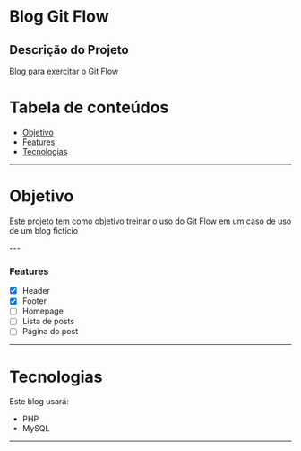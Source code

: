 # Blog Git Flow

## Descrição do Projeto
<p>Blog para exercitar o Git Flow</p>


Tabela de conteúdos
===============

<!--ts-->
* [Objetivo](#Objetivo)
* [Features](#Features)
* [Tecnologias](#Tecnologias)
<!--te-->
---

Objetivo
========

<p>Este projeto tem como objetivo treinar o uso do Git Flow em um caso de uso de um blog fictício</p>
---

### Features
- [x] Header
- [x] Footer
- [ ] Homepage
- [ ] Lista de posts
- [ ] Página do post

---

Tecnologias
===========

<p>Este blog usará: </p>

<!-- ts -->
* PHP
* MySQL
<!-- te -->
---

